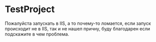# TestProject
Пожалуйста запускать в IIS, а то почему-то ломается, если запуск происходит не в IIS, так и не нашел причну, буду благодарен если подскажите в чем проблема.
